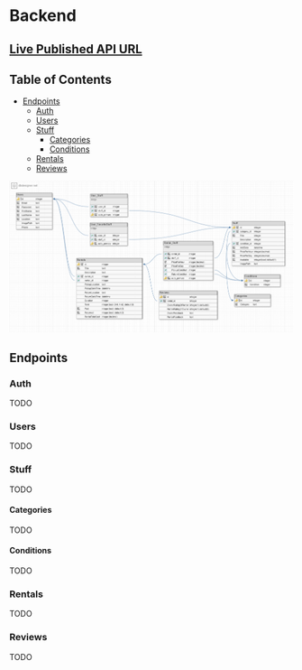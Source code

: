 # Backend

## [Live Published API URL](https://ls-bwptpt-use-my-tech-stuff-2.herokuapp.com/api/)

## Table of Contents

- [Endpoints](#Endpoints)
  - [Auth](#Auth)
  - [Users](#Users)
  - [Stuff](#Stuff)
    - [Categories](#Categories)
    - [Conditions](#Conditions)
  - [Rentals](#Rentals)
  - [Reviews](#Reviews)

![DB Design](./data/dbDesigner.net.png "DB Design")

## Endpoints

### Auth

TODO

### Users

TODO

### Stuff

TODO

#### Categories

TODO

#### Conditions

TODO

### Rentals

TODO

### Reviews

TODO
